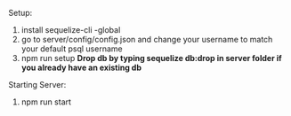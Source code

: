 Setup: 
1. install sequelize-cli -global
2. go to server/config/config.json and change your username to match your default psql username
3. npm run setup **Drop db by typing sequelize db:drop in server folder if you already have an existing db**

Starting Server:
1. npm run start
